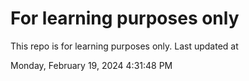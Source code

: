 # For learning purposes only
This repo is for learning purposes only.
Last updated at

Monday, February 19, 2024 4:31:48 PM

